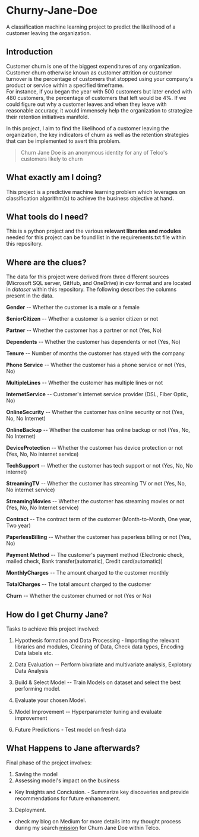 # Churny-Jane-Doe
A classification machine learning project to predict the likelihood of a customer leaving the organization.

## Introduction

Customer churn is one of the biggest expenditures of any
organization. Customer churn otherwise known as customer attrition or
customer turnover is the percentage of customers that stopped using your
company\'s product or service within a specified timeframe.\
For instance, if you began the year with 500 customers but later ended
with 480 customers, the percentage of customers that left would be 4%.
If we could figure out why a customer leaves and when they leave with
reasonable accuracy, it would immensely help the organization to
strategize their retention initiatives manifold.

In this project, I aim to find the likelihood of a customer leaving the
organization, the key indicators of churn as well as the retention
strategies that can be implemented to avert this problem.

> Churn Jane Doe is an anonymous identity for any of Telco's customers likely to churn

## What exactly am I doing?
This project is a predictive machine learning problem which leverages on classification algorithm(s) to achieve the business objective at hand.

## What tools do I need?
This is a python project and the various **relevant libraries and modules** needed for this project can be found list in the requirements.txt file within this repository.

## Where are the clues?
The data for this project were derived from three different sources (Microsoft SQL server, GitHub, and OneDrive)  in csv format and are located in *dataset* within this repository. The following describes
the columns present in the data.

**Gender** -- Whether the customer is a male or a female

**SeniorCitizen** -- Whether a customer is a senior citizen or not

**Partner** -- Whether the customer has a partner or not (Yes, No)

**Dependents** -- Whether the customer has dependents or not (Yes, No)

**Tenure** -- Number of months the customer has stayed with the company

**Phone Service** -- Whether the customer has a phone service or not
(Yes, No)

**MultipleLines** -- Whether the customer has multiple lines or not

**InternetService** -- Customer's internet service provider (DSL, Fiber
Optic, No)

**OnlineSecurity** -- Whether the customer has online security or not
(Yes, No, No Internet)

**OnlineBackup** -- Whether the customer has online backup or not (Yes,
No, No Internet)

**DeviceProtection** -- Whether the customer has device protection or
not (Yes, No, No internet service)

**TechSupport** -- Whether the customer has tech support or not (Yes,
No, No internet)

**StreamingTV** -- Whether the customer has streaming TV or not (Yes,
No, No internet service)

**StreamingMovies** -- Whether the customer has streaming movies or not
(Yes, No, No Internet service)

**Contract** -- The contract term of the customer (Month-to-Month, One
year, Two year)

**PaperlessBilling** -- Whether the customer has paperless billing or
not (Yes, No)

**Payment Method** -- The customer's payment method (Electronic check,
mailed check, Bank transfer(automatic), Credit card(automatic))

**MonthlyCharges** -- The amount charged to the customer monthly

**TotalCharges** -- The total amount charged to the customer

**Churn** -- Whether the customer churned or not (Yes or No)

## How do I get Churny Jane?
Tasks to achieve this project involved:

1.  Hypothesis formation and Data Processing - Importing the relevant libraries and modules,
    Cleaning of Data, Check data types, Encoding Data labels etc.

2.  Data Evaluation -- Perform bivariate and multivariate analysis, Explotory Data Analysis

3.  Build & Select Model -- Train Models on dataset and select the best
    performing model.

4.  Evaluate your chosen Model.

5.  Model Improvement -- Hyperparameter tuning and evaluate improvement

6.  Future Predictions - Test model on fresh data


## What Happens to Jane afterwards?
Final phase of the project involves:
1. Saving the model
2. Assessing model's impact on the business
- Key Insights and Conclusion. - Summarize key discoveries and provide recommendations for future enhancement.
3. Deployment.
- check my blog on Medium for more details into my thought process during my search [mission](https://medium.com/@pamelakushika/whos-leaving-next-097b2c5b3da1) for Churn Jane Doe within Telco.